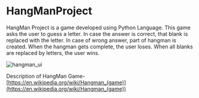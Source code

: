 # HangManProject

HangMan Project is a game developed using Python Language. This game asks the user to guess a letter. In case the answer is correct, that blank is replaced with the letter. In case of wrong answer, part of hangman  is created. When the hangman gets complete, the user loses.
When all blanks are replaced by letters, the user wins.

![hangman_ui](https://github.com/atharva2109/HangManProject/assets/64882461/d8bd4a68-0128-426c-8e17-e5f179b2750a)


Description of HangMan Game- [https://en.wikipedia.org/wiki/Hangman_(game)](https://en.wikipedia.org/wiki/Hangman_(game))
